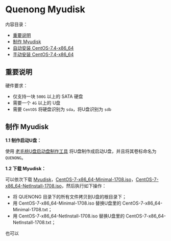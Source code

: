 ﻿# Quenong Myudisk

内容目录：

 - [重要说明][1]
 - [制作 Myudisk][2]
 - [自动安装 CentOS-7.4-x86_64][3]
 - [手动安装 CentOS-7.4-x86_64][4]

## 重要说明

硬件要求：

 - 仅支持一块 `500G` 以上的 SATA 硬盘
 - 需要一个 `4G` 以上的 U盘
 - 需要 `CentOS` 将硬盘识别为 `sda`，将U盘识别为 `sdb`

## 制作 Myudisk

**1.1 制作启动U盘：**

使用 [老毛桃U盘启动盘制作工具][5] 将U盘制作成启动U盘，并且将其卷标命名为 `QUENONG`。

**1.2 下载 Myudisk：**

可以依次下载 [Myudisk][6]，[CentOS-7-x86_64-Minimal-1708.iso][7]，[CentOS-7-x86_64-NetInstall-1708.iso][8]，然后执行如下操作：

 - 将 QUENONG 目录下的所有文件拷贝到U盘的根目录下；
 - 用 CentOS-7-x86_64-Minimal-1708.iso 替换U盘里的 CentOS-7-x86_64-Minimal-1708.txt；
 - 用 CentOS-7-x86_64-NetInstall-1708.iso 替换U盘里的 CentOS-7-x86_64-NetInstall-1708.txt；

也可以












  [1]: https://github.com/quefei/myudisk#%E9%87%8D%E8%A6%81%E8%AF%B4%E6%98%8E
  [2]: https://github.com/quefei/myudisk#%E5%88%B6%E4%BD%9C-myudisk
  [3]: https://github.com/quefei/myudisk#%E8%87%AA%E5%8A%A8%E5%AE%89%E8%A3%85-centos-74-x86_64
  [4]: https://github.com/quefei/myudisk#%E6%89%8B%E5%8A%A8%E5%AE%89%E8%A3%85-centos-74-x86_64
  [5]: http://laomaotao.net/down/2016/1015/4932.html
  [6]: https://gitee.com/quefei/myudisk/repository/archive/master
  [7]: http://mirrors.aliyun.com/centos/7/isos/x86_64/CentOS-7-x86_64-Minimal-1708.iso
  [8]: https://pan.baidu.com/s/1dEQfc7v